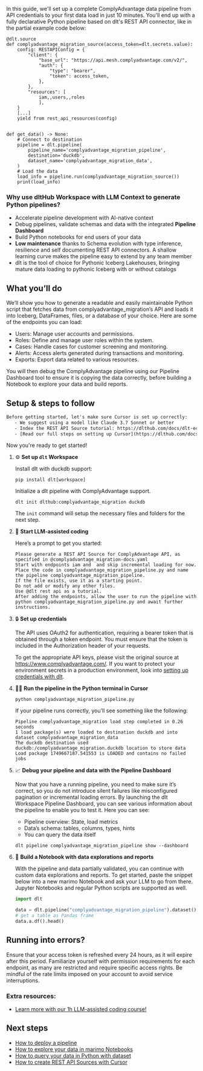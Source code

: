 In this guide, we'll set up a complete ComplyAdvantage data pipeline from API credentials to your first data load in just 10 minutes. You'll end up with a fully declarative Python pipeline based on dlt's REST API connector, like in the partial example code below:

```python-outcome
@dlt.source
def complyadvantage_migration_source(access_token=dlt.secrets.value):
    config: RESTAPIConfig = {
        "client": {
            "base_url": "https://api.mesh.complyadvantage.com/v2/",
            "auth": {
                "type": "bearer",
                "token": access_token,
            },
        },
        "resources": [
            iam,,users,,roles
            ],
    }
    [...]
    yield from rest_api_resources(config)


def get_data() -> None:
    # Connect to destination
    pipeline = dlt.pipeline(
        pipeline_name='complyadvantage_migration_pipeline',
        destination='duckdb',
        dataset_name='complyadvantage_migration_data', 
    )
    # Load the data
    load_info = pipeline.run(complyadvantage_migration_source())
    print(load_info) 
```

### Why use dltHub Workspace with LLM Context to generate Python pipelines?

- Accelerate pipeline development with AI-native context
- Debug pipelines, validate schemas and data with the integrated **Pipeline Dashboard**
- Build Python notebooks for end users of your data
- **Low maintenance** thanks to Schema evolution with type inference, resilience and self documenting REST API connectors. A shallow learning curve makes the pipeline easy to extend by any team member
- dlt is the tool of choice for Pythonic Iceberg Lakehouses, bringing mature data loading to pythonic Iceberg with or without catalogs

## What you’ll do

We’ll show you how to generate a readable and easily maintainable Python script that fetches data from complyadvantage_migration’s API and loads it into Iceberg, DataFrames, files, or a database of your choice. Here are some of the endpoints you can load:

- Users: Manage user accounts and permissions.
- Roles: Define and manage user roles within the system.
- Cases: Handle cases for customer screening and monitoring.
- Alerts: Access alerts generated during transactions and monitoring.
- Exports: Export data related to various resources.

You will then debug the ComplyAdvantage pipeline using our Pipeline Dashboard tool to ensure it is copying the data correctly, before building a Notebook to explore your data and build reports.

## Setup & steps to follow

```default
Before getting started, let's make sure Cursor is set up correctly:
   - We suggest using a model like Claude 3.7 Sonnet or better
   - Index the REST API Source tutorial: https://dlthub.com/docs/dlt-ecosystem/verified-sources/rest_api/ and add it to context as **@dlt rest api**
   - [Read our full steps on setting up Cursor](https://dlthub.com/docs/dlt-ecosystem/llm-tooling/cursor-restapi#23-configuring-cursor-with-documentation)
```

Now you're ready to get started!

1. ⚙️ **Set up `dlt` Workspace**
    
    Install dlt with duckdb support:
    ```shell
    pip install dlt[workspace]
    ```

    Initialize a dlt pipeline with ComplyAdvantage support.
    ```shell
    dlt init dlthub:complyadvantage_migration duckdb
    ```

    The `init` command will setup the necessary files and folders for the next step.
    
2. 🤠 **Start LLM-assisted coding**
    
    Here’s a prompt to get you started:
    
    ```prompt
    Please generate a REST API Source for ComplyAdvantage API, as specified in @complyadvantage_migration-docs.yaml 
    Start with endpoints iam and  and skip incremental loading for now. 
    Place the code in complyadvantage_migration_pipeline.py and name the pipeline complyadvantage_migration_pipeline. 
    If the file exists, use it as a starting point. 
    Do not add or modify any other files. 
    Use @dlt rest api as a tutorial. 
    After adding the endpoints, allow the user to run the pipeline with python complyadvantage_migration_pipeline.py and await further instructions.
    ```

    
3. 🔒 **Set up credentials** 
    
    The API uses OAuth2 for authentication, requiring a bearer token that is obtained through a token endpoint. You must ensure that the token is included in the Authorization header of your requests.
    
    To get the appropriate API keys, please visit the original source at https://www.complyadvantage.com/.
    If you want to protect your environment secrets in a production environment, look into [setting up credentials with dlt](https://dlthub.com/docs/walkthroughs/add_credentials).
    
4. 🏃‍♀️ **Run the pipeline in the Python terminal in Cursor**
    
    ```shell
    python complyadvantage_migration_pipeline.py
    ```
    
    If your pipeline runs correctly, you’ll see something like the following:
    
    ```shell
    Pipeline complyadvantage_migration load step completed in 0.26 seconds
    1 load package(s) were loaded to destination duckdb and into dataset complyadvantage_migration_data
    The duckdb destination used duckdb:/complyadvantage_migration.duckdb location to store data
    Load package 1749667187.541553 is LOADED and contains no failed jobs
    ```
    
5. 📈 **Debug your pipeline and data with the Pipeline Dashboard**

    Now that you have a running pipeline, you need to make sure it’s correct, so you do not introduce silent failures like misconfigured pagination or incremental loading errors. By launching the dlt Workspace Pipeline Dashboard, you can see various information about the pipeline to enable you to test it. Here you can see:
    - Pipeline overview: State, load metrics
    - Data’s schema: tables, columns, types, hints
    - You can query the data itself
    
    ```shell
    dlt pipeline complyadvantage_migration_pipeline show --dashboard
    ```
    
6. 🐍 **Build a Notebook with data explorations and reports**

    With the pipeline and data partially validated, you can continue with custom data explorations and reports. To get started, paste the snippet below into a new marimo Notebook and ask your LLM to go from there. Jupyter Notebooks and regular Python scripts are supported as well.

    
    ```python
    import dlt

   data = dlt.pipeline("complyadvantage_migration_pipeline").dataset()
   # get a table as Pandas frame
   data.a.df().head()
    ```

## Running into errors?

Ensure that your access token is refreshed every 24 hours, as it will expire after this period. Familiarize yourself with permission requirements for each endpoint, as many are restricted and require specific access rights. Be mindful of the rate limits imposed on your account to avoid service interruptions.

### Extra resources:

- [Learn more with our 1h LLM-assisted coding course!](https://www.youtube.com/watch?v=GGid70rnJuM)

## Next steps

- [How to deploy a pipeline](https://dlthub.com/docs/walkthroughs/deploy-a-pipeline)
- [How to explore your data in marimo Notebooks](https://dlthub.com/docs/general-usage/dataset-access/marimo)
- [How to query your data in Python with dataset](https://dlthub.com/docs/general-usage/dataset-access/dataset)
- [How to create REST API Sources with Cursor](https://dlthub.com/docs/dlt-ecosystem/llm-tooling/cursor-restapi)